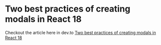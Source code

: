 # Two best practices of creating modals in React 18
Checkout the article here in dev.to
<a href="#">Two best practices of creating modals in React 18</a>
